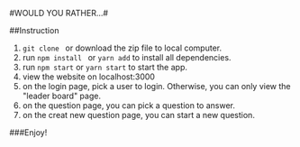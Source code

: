 #WOULD YOU RATHER...#

##Instruction

1. `git clone ` or download the zip file to local computer.  
2.  run `npm install ` or `yarn add` to install all dependencies.
3.  run `npm start` or `yarn start` to start the app.
4.  view the website on localhost:3000
5.  on the login page, pick a user to login. Otherwise, you can only view the "leader board" page.
6.  on the question page, you can pick a question to answer.
7.   on the creat new question page, you can start a new question.


###Enjoy!

